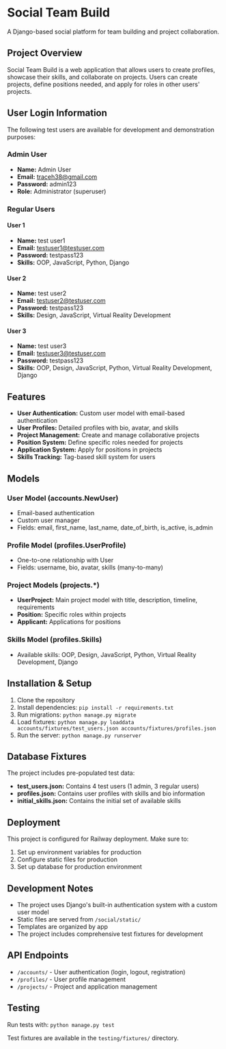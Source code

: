 # Social Team Build

A Django-based social platform for team building and project collaboration.

## Project Overview

Social Team Build is a web application that allows users to create profiles, showcase their skills, and collaborate on projects. Users can create projects, define positions needed, and apply for roles in other users' projects.

## User Login Information

The following test users are available for development and demonstration purposes:

### Admin User
- **Name:** Admin User
- **Email:** traceh38@gmail.com
- **Password:** admin123
- **Role:** Administrator (superuser)

### Regular Users

#### User 1
- **Name:** test user1
- **Email:** testuser1@testuser.com
- **Password:** testpass123
- **Skills:** OOP, JavaScript, Python, Django

#### User 2
- **Name:** test user2
- **Email:** testuser2@testuser.com
- **Password:** testpass123
- **Skills:** Design, JavaScript, Virtual Reality Development

#### User 3
- **Name:** test user3
- **Email:** testuser3@testuser.com
- **Password:** testpass123
- **Skills:** OOP, Design, JavaScript, Python, Virtual Reality Development, Django

## Features

- **User Authentication:** Custom user model with email-based authentication
- **User Profiles:** Detailed profiles with bio, avatar, and skills
- **Project Management:** Create and manage collaborative projects
- **Position System:** Define specific roles needed for projects
- **Application System:** Apply for positions in projects
- **Skills Tracking:** Tag-based skill system for users

## Models

### User Model (accounts.NewUser)
- Email-based authentication
- Custom user manager
- Fields: email, first_name, last_name, date_of_birth, is_active, is_admin

### Profile Model (profiles.UserProfile)
- One-to-one relationship with User
- Fields: username, bio, avatar, skills (many-to-many)

### Project Models (projects.*)
- **UserProject:** Main project model with title, description, timeline, requirements
- **Position:** Specific roles within projects
- **Applicant:** Applications for positions

### Skills Model (profiles.Skills)
- Available skills: OOP, Design, JavaScript, Python, Virtual Reality Development, Django

## Installation & Setup

1. Clone the repository
2. Install dependencies: `pip install -r requirements.txt`
3. Run migrations: `python manage.py migrate`
4. Load fixtures: `python manage.py loaddata accounts/fixtures/test_users.json accounts/fixtures/profiles.json`
5. Run the server: `python manage.py runserver`

## Database Fixtures

The project includes pre-populated test data:
- **test_users.json:** Contains 4 test users (1 admin, 3 regular users)
- **profiles.json:** Contains user profiles with skills and bio information
- **initial_skills.json:** Contains the initial set of available skills

## Deployment

This project is configured for Railway deployment. Make sure to:
1. Set up environment variables for production
2. Configure static files for production
3. Set up database for production environment

## Development Notes

- The project uses Django's built-in authentication system with a custom user model
- Static files are served from `/social/static/`
- Templates are organized by app
- The project includes comprehensive test fixtures for development

## API Endpoints

- `/accounts/` - User authentication (login, logout, registration)
- `/profiles/` - User profile management
- `/projects/` - Project and application management

## Testing

Run tests with: `python manage.py test`

Test fixtures are available in the `testing/fixtures/` directory.
